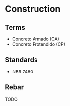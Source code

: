 # Construction

<!--
25mm or 3/4 | brown
-->

<!--
100mm | white
-->

<!--
flange

cavar baldrame

Pá Cortadeira Quadrada Vanga com Cabo Y
Picareta Chibanca com Cabo de Madeira de 90cm

20 (largura) x 30 (altura)

Abrir Vala

https://www.youtube.com/watch?v=RxMgI3JQIWY

Martelete Dewalt 30 kg

Outdoor String Light

bulb holder E27

https://www.youtube.com/watch?v=qbghCTpbrSE

Waterproof Lamp Holder

outdoor 2-way lamp holder

Lamp Holder Flat Cable

Eiva-2, 2-way outdoor lamp holder E27 and IP65 rating

https://kolorowekable.pl/en/eiva-the-first-do-it-yourself-ip65-outdoor-lighting-system/5261-eiva-2-2-way-outdoor-lamp-holder-e27-and-ip65-rating-black-creative-cables-8057730960403.html
-->

<!--
https://www.nelsonkon.com.br/casa-na-praia-brava/

https://www.arquiteturasustentavel.arq.br/curso-tecnico-em-tijolo-ecologico/?src=yt0405
-->

<!--
Junta a prumo

Croqui
-->

<!--
70cm profundidade

3,5m (altura) x 25cm (diametro) | 14/16 cm

não colocar cimento no fundo

https://www.youtube.com/watch?v=V0wXq8mSKBg

altura 1,70m gancho

https://www.youtube.com/watch?v=MWl6ePr1_co
-->

## Terms

- Concreto Armado (CA)
- Concreto Protendido (CP)

## Standards

- NBR 7480

## Rebar

TODO

<!--
Vergalhão
-->

<!--
CA25 1mm2 25Kgf
CA50 1mm2 50Kgf
CA60 1mm2 60Kgf
-->

<!--
3,4mm 1/8"
4,2mm 5/32"
5,0mm 3/16" 19,6mm2 60Kgf 1,178Kgf/mm2
6,3mm 1/4"
8,0mm 5/16"
10,0mm 3/8" 78,5mm2 50Kgf 3,925Kgf/mm2
12,5mm 1/2"
16,0mm 5/8"
20,0mm 3/4"
25,0mm 1"
-->

<!--
Estribos 3,4mm, 4,2mm e 5,0mm
-->

<!--
Motoserra

Oleo 10w30

https://www.youtube.com/watch?v=ebZJ_xxZkJg
-->
